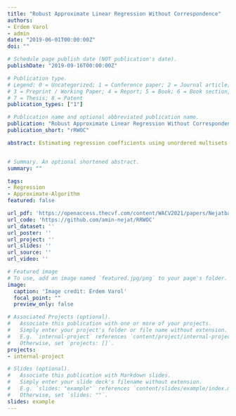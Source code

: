 ```yaml
---
title: "Robust Approximate Linear Regression Without Correspondence"
authors:
- Erdem Varol
- admin
date: "2019-06-01T00:00:00Z"
doi: ""

# Schedule page publish date (NOT publication's date).
publishDate: "2019-09-16T00:00:00Z"

# Publication type.
# Legend: 0 = Uncategorized; 1 = Conference paper; 2 = Journal article;
# 3 = Preprint / Working Paper; 4 = Report; 5 = Book; 6 = Book section;
# 7 = Thesis; 8 = Patent
publication_types: ["1"]

# Publication name and optional abbreviated publication name.
publication: "Robust Approximate Linear Regression Without Correspondence"
publication_short: "rRWOC"

abstract: Estimating regression coefficients using unordered multisets of covariates and responses has been introduced as the regression without correspondence problem. Previous theoretical analysis of the problem has been done in a setting where the responses are a permutation of the regressed covariates. This paper expands the setting by analyzing the problem where they may be missing correspondences and outliers in addition to a permutation action. We term this problem robust regression without correspondence and provide several algorithms for exact and approximate recovery in a noiseless and noisy one-dimensional setting as well as an approximation algorithm for multiple dimensions. The theoretical guarantees of the algorithms are verified in simulation data. We also demonstrate a neuroscience application by obtaining robust point set matchings of the neurons of the model organism Caenorhabditis elegans.


# Summary. An optional shortened abstract.
summary: ""

tags:
- Regression
- Approximate-Algorithm
featured: false

url_pdf: 'https://openaccess.thecvf.com/content/WACV2021/papers/Nejatbakhsh_Neuron_Matching_in_C._elegans_With_Robust_Approximate_Linear_Regression_WACV_2021_paper.pdf'
url_code: 'https://github.com/amin-nejat/RRWOC'
url_dataset: ''
url_poster: ''
url_project: ''
url_slides: ''
url_source: ''
url_video: ''

# Featured image
# To use, add an image named `featured.jpg/png` to your page's folder. 
image:
  caption: 'Image credit: Erdem Varol'
  focal_point: ""
  preview_only: false

# Associated Projects (optional).
#   Associate this publication with one or more of your projects.
#   Simply enter your project's folder or file name without extension.
#   E.g. `internal-project` references `content/project/internal-project/index.md`.
#   Otherwise, set `projects: []`.
projects:
- internal-project

# Slides (optional).
#   Associate this publication with Markdown slides.
#   Simply enter your slide deck's filename without extension.
#   E.g. `slides: "example"` references `content/slides/example/index.md`.
#   Otherwise, set `slides: ""`.
slides: example
---
```

